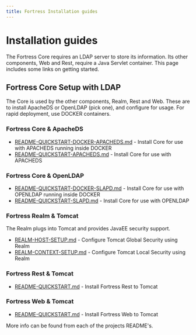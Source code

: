 ```yaml
---
title: Fortress Installation guides
---
```


# Installation guides

The Fortress Core requires an LDAP server to store its information.  Its other components, Web and Rest, require a Java Servlet container.  This page includes some links on getting started.

## Fortress Core Setup with LDAP

The Core is used by the other components, Realm, Rest and Web.  These are to install ApacheDS or OpenLDAP (pick one), and configure for usage.  For rapid deployment, use DOCKER containers.

### Fortress Core & ApacheDS
* [README-QUICKSTART-DOCKER-APACHEDS.md](https://github.com/apache/directory-fortress-core/blob/master/README-QUICKSTART-DOCKER-APACHEDS.md) - Install Core for use with APACHEDS running inside DOCKER 
* [README-QUICKSTART-APACHEDS.md](https://github.com/apache/directory-fortress-core/blob/master/README-QUICKSTART-APACHEDS.md) - Install Core for use with APACHEDS 

### Fortress Core & OpenLDAP
* [README-QUICKSTART-DOCKER-SLAPD.md](https://github.com/apache/directory-fortress-core/blob/master/README-QUICKSTART-DOCKER-SLAPD.md) - Install Core for use with OPENLDAP running inside DOCKER 
* [README-QUICKSTART-SLAPD.md](https://github.com/apache/directory-fortress-core/blob/master/README-QUICKSTART-SLAPD.md) - Install Core for use with OPENLDAP 

### Fortress Realm & Tomcat

The Realm plugs into Tomcat and provides JavaEE security support.

* [REALM-HOST-SETUP.md](https://github.com/apache/directory-fortress-realm/blob/master/REALM-HOST-SETUP.md) - Configure Tomcat Global Security using Realm 
* [REALM-CONTEXT-SETUP.md](https://github.com/apache/directory-fortress-realm/blob/master/REALM-CONTEXT-SETUP.md) - Configure Tomcat Local Security using Realm

### Fortress Rest & Tomcat
* [README-QUICKSTART.md](https://github.com/apache/directory-fortress-enmasse/blob/master/README-QUICKSTART.md) - Install Fortress Rest to Tomcat

### Fortress Web & Tomcat
* [README-QUICKSTART.md](https://github.com/apache/directory-fortress-commander/blob/master/README-QUICKSTART.md) - Install Fortress Web to Tomcat

More info can be found from each of the projects README's.
